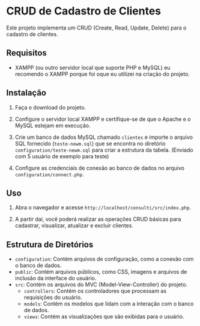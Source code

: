 # CRUD de Cadastro de Clientes

Este projeto implementa um CRUD (Create, Read, Update, Delete) para o cadastro de clientes.

## Requisitos

- XAMPP (ou outro servidor local que suporte PHP e MySQL) eu recomendo o XAMPP porque foi oque eu utilizei na criação do projeto.

## Instalação

1. Faça o download do projeto.

2. Configure o servidor local XAMPP e certifique-se de que o Apache e o MySQL estejam em execução.

3. Crie um banco de dados MySQL chamado `clientes` e importe o arquivo SQL fornecido (`teste-newm.sql`) que se encontra no diretório `configuration/teste-newm.sql` para criar a estrutura da tabela. (Enviado com 5 usuário de exemplo para teste)

4. Configure as credenciais de conexão ao banco de dados no arquivo `configuration/connect.php`.

## Uso

1. Abra o navegador e acesse `http://localhost/consulti/src/index.php`.

2. A partir daí, você poderá realizar as operações CRUD básicas para cadastrar, visualizar, atualizar e excluir clientes.

## Estrutura de Diretórios

- `configuration`: Contém arquivos de configuração, como a conexão com o banco de dados.
- `public`: Contém arquivos públicos, como CSS, imagens e arquivos de inclusão da interface do usuário.
- `src`: Contém os arquivos do MVC (Model-View-Controller) do projeto.
  - `controllers`: Contém os controladores que processam as requisições do usuário.
  - `models`: Contém os modelos que lidam com a interação com o banco de dados.
  - `views`: Contém as visualizações que são exibidas para o usuário.


